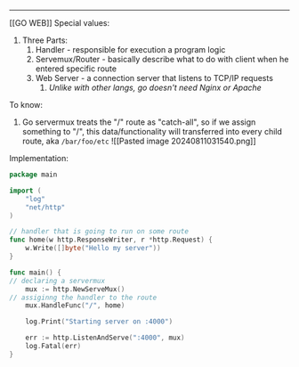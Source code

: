 ***
[[GO WEB]]
Special values:
1. Three Parts: 
	1. Handler - responsible for execution a program logic
	2. Servemux/Router -  basically describe what to do with client when he entered specific route 
	3. Web Server - a connection server that listens to TCP/IP requests 
		1. *Unlike with other langs, go doesn't need Nginx or Apache*

To know:
 1. Go servermux treats the "/" route as "catch-all", so if we assign something to "/", this data/functionality will transferred into every child route, aka `/bar/foo/etc`
![[Pasted image 20240811031540.png]]

Implementation:
```go 
package main

import (
	"log"
	"net/http"
) 

// handler that is going to run on some route 
func home(w http.ResponseWriter, r *http.Request) {
    w.Write([]byte("Hello my server"))
}

func main() {
// declaring a servermux 
    mux := http.NewServeMux()
// assiginng the handler to the route 
    mux.HandleFunc("/", home)

    log.Print("Starting server on :4000")

    err := http.ListenAndServe(":4000", mux)
    log.Fatal(err)
}
```